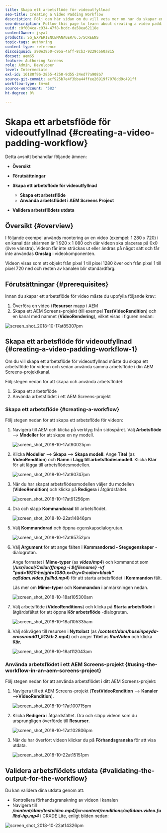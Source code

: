 ```yaml
---
title: Skapa ett arbetsflöde för videoutfyllnad
seo-title: Creating a Video Padding Workflow
description: Följ den här sidan om du vill veta mer om hur du skapar en videoutfyllnad i arbetsflödet för dina resurser.
seo-description: Follow this page to learn about creating a video padding in the workflow for your assets.
uuid: c0f004ca-c934-47f8-bcdc-da58ea62118e
contentOwner: jsyal
products: SG_EXPERIENCEMANAGER/6.5/SCREENS
topic-tags: authoring
content-type: reference
discoiquuid: a90e3950-c95a-4aff-8cb3-9229c660a815
docset: aem65
feature: Authoring Screens
role: Admin, Developer
level: Intermediate
exl-id: 16180f96-2855-4250-9d55-24ed77a908b7
source-git-commit: acf925b7e4f3bba44ffee26919f7078dd9c491ff
workflow-type: tm+mt
source-wordcount: '582'
ht-degree: 0%

---
```


# Skapa ett arbetsflöde för videoutfyllnad {#creating-a-video-padding-workflow}

Detta avsnitt behandlar följande ämnen:

* **Översikt**
* **Förutsättningar**
* **Skapa ett arbetsflöde för videoutfyllnad**
   * **Skapa ett arbetsflöde**
   * **Använda arbetsflödet i AEM Screens Project**

* **Validera arbetsflödets utdata**

## Översikt {#overview}

I följande exempel används montering av en video (exempel: 1 280 x 720) i en kanal där skärmen är 1 920 x 1 080 och där videon ska placeras på 0x0 (övre vänstra). Videon får inte sträckas ut eller ändras på något sätt och får inte användas **Omslag** i videokomponenten.

Videon visas som ett objekt från pixel 1 till pixel 1280 över och från pixel 1 till pixel 720 ned och resten av kanalen blir standardfärg.

## Förutsättningar {#prerequisites}

Innan du skapar ett arbetsflöde för video måste du uppfylla följande krav:

1. Överföra en video i **Resurser** mapp i AEM
1. Skapa ett AEM Screens-projekt (till exempel **TestVideoRendition**) och en kanal med namnet (**VideoRendering**), vilket visas i figuren nedan:

![screen_shot_2018-10-17at85307pm](assets/screen_shot_2018-10-17at85307pm.png)

## Skapa ett arbetsflöde för videoutfyllnad {#creating-a-video-padding-workflow-1}

Om du vill skapa ett arbetsflöde för videoutfyllnad måste du skapa ett arbetsflöde för videon och sedan använda samma arbetsflöde i din AEM Screens-projektkanal.

Följ stegen nedan för att skapa och använda arbetsflödet:

1. Skapa ett arbetsflöde
1. Använda arbetsflödet i ett AEM Screens-projekt

### Skapa ett arbetsflöde {#creating-a-workflow}

Följ stegen nedan för att skapa ett arbetsflöde för videon:

1. Navigera till AEM och klicka på verktyg från sidospåret. Välj **Arbetsflöde** —> **Modeller** för att skapa en ny modell.

   ![screen_shot_2018-10-17at90025pm](assets/screen_shot_2018-10-17at90025pm.png)

1. Klicka **Modeller** —> **Skapa** —> **Skapa modell**. Ange **Titel** (as **VideoRendition**) och **Namn** i **Lägg till arbetsflödesmodell**. Klicka **Klar** för att lägga till arbetsflödesmodellen.

   ![screen_shot_2018-10-17at90747pm](assets/screen_shot_2018-10-17at90747pm.png)

1. När du har skapat arbetsflödesmodellen väljer du modellen (**VideoRendition**) och klicka på **Redigera** i åtgärdsfältet.

   ![screen_shot_2018-10-17at91256pm](assets/screen_shot_2018-10-17at91256pm.png)

1. Dra och släpp **Kommandorad** till arbetsflödet.

   ![screen_shot_2018-10-22at14846pm](assets/screen_shot_2018-10-22at14846pm.png)

1. Välj **Kommandorad** och öppna egenskapsdialogrutan.

   ![screen_shot_2018-10-17at95752pm](assets/screen_shot_2018-10-17at95752pm.png)

1. Välj **Argument** för att ange fälten i **Kommandorad - Stegegenskaper** -dialogrutan.

   Ange formatet i **Mime-typer** (as ***video/mp4***) och kommandot som (***/usr/local/Cellar/ffmpeg -i ${filename} -vf &quot;pad=1920:height=1080:x=0:y=0:color=black&quot; cq5dam.video.fullhd.mp4***) för att starta arbetsflödet i **Kommandon** fält.

   Läs mer om **Mime-typer** och **Kommandon** i anmärkningen nedan.

   ![screen_shot_2018-10-18at105300am](assets/screen_shot_2018-10-18at105300am.png)

1. Välj arbetsflöde (**VideoRenditions**) och klicka på **Starta arbetsflöde** i åtgärdsfältet för att öppna **Kör arbetsflöde** -dialogrutan.

   ![screen_shot_2018-10-18at105335am](assets/screen_shot_2018-10-18at105335am.png)

1. Välj sökvägen till resursen i **Nyttolast** (as ***/content/dam/huseinpeyda-crossroad01_512kb 2.mp4***) och anger **Titel** as ***RunVideo*** och klicka **Kör**.

   ![screen_shot_2018-10-18at112043am](assets/screen_shot_2018-10-18at112043am.png)

### Använda arbetsflödet i ett AEM Screens-projekt {#using-the-workflow-in-an-aem-screens-project}

Följ stegen nedan för att använda arbetsflödet i ditt AEM Screens-projekt:

1. Navigera till ett AEM Screens-projekt (**TestVideoRendition** —> **Kanaler** —>**VideoRendition**).

   ![screen_shot_2018-10-17at100715pm](assets/screen_shot_2018-10-17at100715pm.png)

1. Klicka **Redigera** i åtgärdsfältet. Dra och släpp videon som du ursprungligen överförde till **Resurser**.

   ![screen_shot_2018-10-17at102806pm](assets/screen_shot_2018-10-17at102806pm.png)

1. När du har överfört videon klickar du på **Förhandsgranska** för att visa utdata.

   ![screen_shot_2018-10-22at15151pm](assets/screen_shot_2018-10-22at15151pm.png)

## Validera arbetsflödets utdata {#validating-the-output-for-the-workflow}

Du kan validera dina utdata genom att:

* Kontrollera förhandsgranskning av videon i kanalen
* Navigera till ***/content/dam/testvideo.mp4/jcr:content/renditions/cq5dam.video.fullhd-hp.mp4*** i CRXDE Lite, enligt bilden nedan:

![screen_shot_2018-10-22at14326pm](assets/screen_shot_2018-10-22at14326pm.png)
